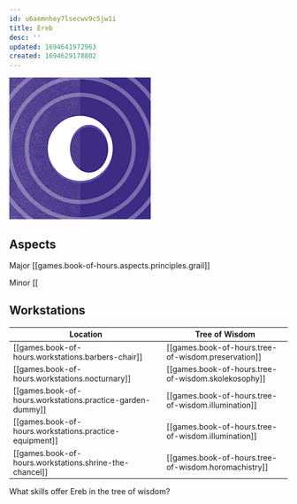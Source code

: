 ```yaml
---
id: u6aemnhey7lsecwv9c5jw1i
title: Ereb
desc: ''
updated: 1694641972963
created: 1694629178802
---
```

![Ereb](assets/ereb-icon.png)

## Aspects
Major [[games.book-of-hours.aspects.principles.grail]]

Minor [[

## Workstations

Location | Tree of Wisdom |
---------|----------|
|[[games.book-of-hours.workstations.barbers-chair]] | [[games.book-of-hours.tree-of-wisdom.preservation]]|
|[[games.book-of-hours.workstations.nocturnary]] | [[games.book-of-hours.tree-of-wisdom.skolekosophy]] |
|[[games.book-of-hours.workstations.practice-garden-dummy]]| [[games.book-of-hours.tree-of-wisdom.illumination]] |
|[[games.book-of-hours.workstations.practice-equipment]]| [[games.book-of-hours.tree-of-wisdom.illumination]] |
|[[games.book-of-hours.workstations.shrine-the-chancel]]|[[games.book-of-hours.tree-of-wisdom.horomachistry]] |

What skills offer Ereb in the tree of wisdom?
